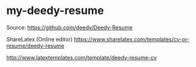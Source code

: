 # my-deedy-resume

Source:
https://github.com/deedy/Deedy-Resume

ShareLatex (Online editor)
https://www.sharelatex.com/templates/cv-or-resume/deedy-resume

http://www.latextemplates.com/template/deedy-resume-cv
